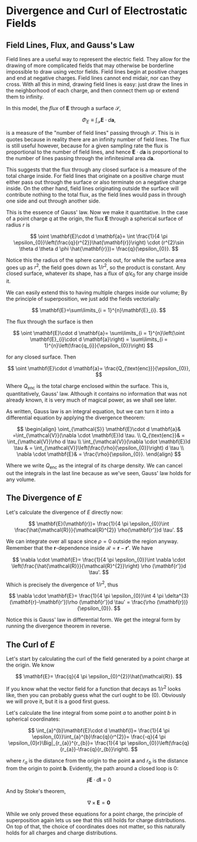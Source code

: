 # Divergence and Curl of Electrostatic Fields

## Field Lines, Flux, and Gauss's Law

Field lines are a useful way to represent the electric field. They allow for the drawing of more complicated fields that may otherwise be borderline impossible to draw using vector fields. Field lines begin at positive charges and end at negative charges. Field lines cannot end midair, nor can they cross. With all this in mind, drawing field lines is easy: just draw the lines in the neighborhood of each charge, and then connect them up or extend them to infinity.

In this model, the *flux* of $\mathbf{E}$ through a surface $\mathcal{S}$,

$$
\Phi_{E}\equiv \int_{\mathcal{S}}\mathbf{E}\cdot d \mathbf{a},
$$

is a measure of the "number of field lines" passing through $\mathcal{S}$. This is in quotes because in reality there are an infinity number of field lines. The flux is still useful however, because for a given sampling rate the flux is proportional to the number of field lines, and hence $\mathbf{E}\cdot d \mathbf{a}$ is proportional to the number of lines passing through the infinitesimal area $d \mathbf{a}$.

This suggests that the flux through any closed surface is a measure of the total charge inside. For field lines that originate on a positive charge must either pass out through the surface or also terminate on a negative charge inside. On the other hand, field lines originating outside the surface will contribute nothing to the total flux, as the field lines would pass in through one side and out through another side.

This is the essence of Gauss' law. Now we make it quantitative.  In the case of a point charge $q$ at the origin, the flux $\mathbf{E}$ through a spherical surface of radius $r$ is

$$
\oint \mathbf{E}\cdot d \mathbf{a}= \int \frac{1}{4 \pi \epsilon_{0}}\left(\frac{q}{r^{2}}\hat{\mathbf{r}}\right) \cdot (r^{2}\sin \theta d \theta d \phi \hat{\mathbf{r}})= \frac{q}{\epsilon_{0}}.
$$

Notice this the radius of the sphere cancels out, for while the surface area goes up as $r^2$, the field goes down as $1/r^{2}$, so the product is constant. Any closed surface, whatever its shape, has a flux of $q/\epsilon_{0}$ for any charge inside it.

We can easily extend this to having multiple charges inside our volume; By the principle of superposition, we just add the fields vectorially:

$$
\mathbf{E}=\sum\limits_{i = 1}^{n}\mathbf{E}_{i}.
$$

The flux through the surface is then

$$
\oint \mathbf{E}\cdot d \mathbf{a}= \sum\limits_{i = 1}^{n}\left(\oint \mathbf{E}_{i}\cdot d \mathbf{a}\right) = \sum\limits_{i = 1}^{n}\left(\frac{q_{i}}{\epsilon_{0}}\right)
$$

for any closed surface. Then

$$
\oint \mathbf{E}\cdot d \mathbf{a}= \frac{Q_{\text{enc}}}{\epsilon_{0}},
$$

Where $Q_{\text{enc}}$ is the total charge enclosed within the surface. This is, quantitatively, Gauss' law. Although it contains no information that was not already known, it is very much of magical power, as we shall see later.

As written, Gauss law is an integral equation, but we can turn it into a differential equation by applying the divergence theorem:

$$
\begin{align}
\oint_{\mathcal{S}} \mathbf{E}\cdot d \mathbf{a}& =\int_{\mathcal{V}}(\nabla \cdot \mathbf{E})d \tau. \\
Q_{\text{enc}}& = \int_{\mathcal{V}}\rho d \tau \\
\int_{\mathcal{V}}(\nabla \cdot \mathbf{E})d \tau & = \int_{\mathcal{V}}\left(\frac{\rho}{\epsilon_{0}}\right) d \tau \\
\nabla \cdot \mathbf{E}& = \frac{\rho}{\epsilon_{0}}.
\end{align}
$$

Where we write $Q_{\text{enc}}$ as the integral of its charge density. We can cancel out the integrals in the last line because as we've seen, Gauss' law holds for any volume.

## The Divergence of $E$

Let's calculate the divergence of $E$ directly now:

$$
\mathbf{E}(\mathbf{r})= \frac{1}{4 \pi \epsilon_{0}}\int \frac{\hat{\mathcal{R}}}{\mathcal{R}^{2}} \rho(\mathbf{r'})d \tau'.
$$

We can integrate over all space since $\rho= 0$ outside the region anyway. Remember that the $\mathbf{r}$-dependence inside $\mathcal{R}= \mathbf{r}-\mathbf{r'}$. We have

$$
\nabla \cdot \mathbf{E}= \frac{1}{4 \pi \epsilon_{0}}\int \nabla \cdot \left(\frac{\hat{\mathcal{R}}}{\mathcal{R}^{2}}\right) \rho (\mathbf{r'})d \tau'.
$$

Which is precisely the divergence of $1/r^{2}$, thus

$$
\nabla \cdot \mathbf{E}= \frac{1}{4 \pi \epsilon_{0}}\int 4 \pi \delta^{3}(\mathbf{r}-\mathbf{r'})\rho (\mathbf{r'})d \tau' = \frac{\rho (\mathbf{r})}{\epsilon_{0}}.
$$

Notice this is Gauss' law in differential form. We get the integral form by running the divergence theorem in reverse.

## The Curl of $E$

Let's start by calculating the curl of the field generated by a point charge at the origin. We know

$$
\mathbf{E}= \frac{q}{4 \pi \epsilon_{0}^{2}}\hat{\mathcal{R}}.
$$

If you know what the vector field for a function that decays as $1/r^2$ looks like, then you can probably guess what the curl ought to be $(0)$. Obviously we will prove it, but it is a good first guess.

Let's calculate the line integral from some point $a$ to another point $b$ in spherical coordinates:

$$
\int_{a}^{b}\mathbf{E}\cdot d \mathbf{l}= \frac{1}{4 \pi \epsilon_{0}}\int_{a}^{b}\frac{q}{r^{2}}= \frac{-q}{4 \pi \epsilon_{0}r}\Big|_{r_{a}}^{r_{b}}= \frac{1}{4 \pi \epsilon_{0}}\left(\frac{q}{r_{a}}-\frac{q}{r_{b}}\right).
$$

where $r_{a}$ is the distance from the origin to the point $\mathbf{a}$ and $r_{b}$ is the distance from the origin to point $\mathbf{b}$.  Evidently, the path around a closed loop is $0$:

$$
\oint \mathbf{E}\cdot d \mathbf{l}= 0
$$

And by Stoke's theorem,

$$
\nabla \times \mathbf{E}= \mathbf{0}
$$

While we only proved these equations for a point charge, the principle of superposition again lets us see that this still holds for charge distributions. On top of that, the choice of coordinates does not matter, so this naturally holds for all charges and charge distributions.